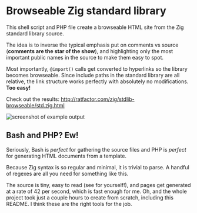 # Browseable Zig standard library

This shell script and PHP file create a browseable HTML site from the Zig standard library source.

The idea is to inverse the typical emphasis put on comments vs source (**comments are the star of the show**), and highlighting only the most important public names in the source to make them easy to spot.

Most importantly, `@import()` calls get converted to hyperlinks so the library becomes browseable.  Since include paths in the standard library are all relative, the link structure works perfectly with absolutely no modifications. **Too easy!**

Check out the results: http://ratfactor.com/zig/stdlib-browseable/std.zig.html

![screenshot of example output](http://ratfactor.com/zig/stdlib-browseable/screenshot.png)

## Bash and PHP? Ew!

Seriously, Bash is _perfect_ for gathering the source files and PHP is _perfect_ for generating HTML documents from a template.

Because Zig syntax is so regular and minimal, it is trivial to parse. A handful of regexes are all you need for something like this.

The source is tiny, easy to read (see for yourself!), and pages get generated at a rate of 42 per second, which is fast enough for me.
Oh, and the whole project took just a couple hours to create from scratch, including this README. I think these are the right tools for the job.
